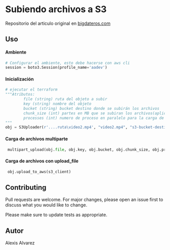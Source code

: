 # Subiendo archivos a S3

Repositorio del articulo original en [bigdateros.com](https://www.bigdateros.com/blog/index.php?entryid=4) 



## Uso
#### Ambiente
```python
# Configurar el ambiente, esto debe hacerse con aws cli
session = boto3.Session(profile_name='aadev')

```
#### Inicialización

```python
# ejecutar el terraform
"""Atributos:
		file (string) ruta del objeto a subir
		key (string) nombre del objeto
		bucket (string) bucket destino donde se subirán los archivos
		chunk_size (int) partes en MB que se subiran los archivos(aplica para multipart_upload)
		processes (int) numero de proceso en paralelo para la carga de archivos
"""
obj = S3Uploader(r'....ruta\video2.mp4', "video2.mp4", "s3-bucket-destino", 5, 3)
```

#### Carga de archivos multiparte
```python
 multipart_upload(obj.file, obj.key, obj.bucket, obj.chunk_size, obj.processes)
```

#### Carga de archivos con upload_file
```python
 obj.upload_to_aws(s3_client)
```

## Contributing
Pull requests are welcome. For major changes, please open an issue first to discuss what you would like to change.

Please make sure to update tests as appropriate.

## Autor
Alexis Alvarez
